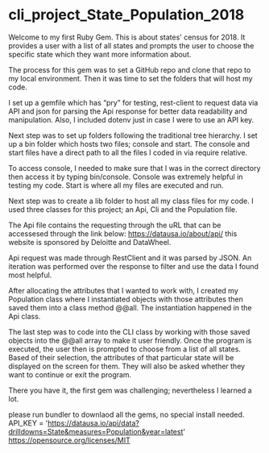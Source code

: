 # cli_project_State_Population_2018 


Welcome to my first Ruby Gem. This is about states' census for 2018. It provides a user with a list of all states and prompts the user to choose the specific state which they want more information about. 

The process for this gem was to set a GitHub repo and clone that repo to my local environment. Then it was time to set the folders that will host my code. 

I set up a gemfile which has “pry” for testing, rest-client to request data via API and json for parsing the Api response for better data readability and manipulation. Also, I included dotenv just in case I were to use an API key. 

Next step was to set up folders following the traditional tree hierarchy. 
I set up a bin folder which hosts two files; console and start. The console and start files have a direct path to all the files I coded in via require relative. 

To access console, I needed to make sure that I was in the correct directory then access it by typing bin/console. Console was extremely helpful in testing my code. Start is where all my files are executed and run. 

Next step was to create a lib folder to host all my class files for my code. I used three classes for this project; an Api, Cli and the Population file. 

The Api file contains the requesting through the uRL that can be accessesed through the link below:
https://datausa.io/about/api/ this website is sponsored by Deloitte and DataWheel. 

Api request was made through RestClient and it was parsed by JSON. An iteration was performed over the response to filter and use the data I found most helpful. 

After allocating the attributes that I wanted to work with, I created my Population class where I instantiated objects with those attributes then saved them into a class method @@all. The instantiation happened in the Api class. 

The last step was to code into the CLI class by working with those saved objects into the @@all array to make it user friendly. Once the program is executed, the user then is prompted to choose from a list of all states. Based of their selection, the attributes of that particular state will be displayed on the screen for them. They will also be asked whether they want to continue or exit the program. 

There you have it, the first gem was challenging; nevertheless I learned a lot. 


please run bundler to downlaod all the gems, no special install needed. 
API_KEY = 'https://datausa.io/api/data?drilldowns=State&measures=Population&year=latest'
https://opensource.org/licenses/MIT
